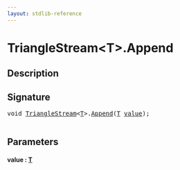```yaml
---
layout: stdlib-reference
---
```


# TriangleStream\<T\>\.Append

## Description





## Signature 

<pre>
<span class="code_keyword">void</span> <a href="../types/trianglestream-08/index.html" class="code_type">TriangleStream</a>&lt;<a href="../types/trianglestream-08/index.html#typeparam-T" class="code_type">T</a>&gt;.<a href="append-0.html">Append</a>(<a href="../types/trianglestream-08/index.html#typeparam-T" class="code_type">T</a> <a href="append-0.html#decl-value" class="code_param">value</a>);

</pre>

## Parameters

####  <a id="decl-value"></a>value  : [T](../types/trianglestream-08/index.html#typeparam-T)


